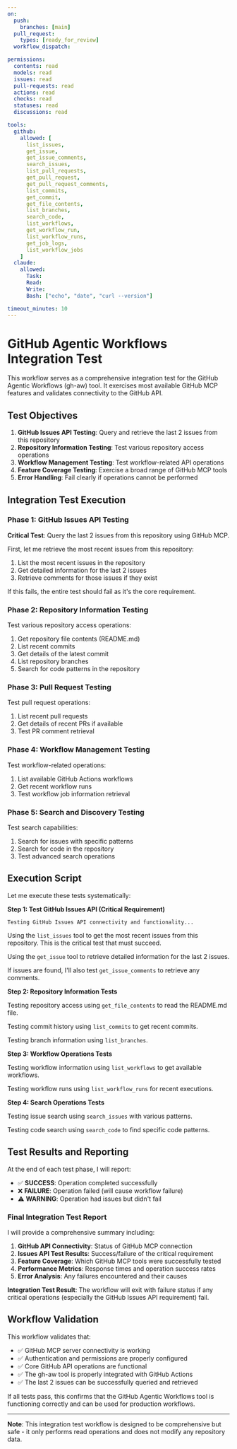 ```yaml
---
on:
  push:
    branches: [main]
  pull_request:
    types: [ready_for_review]
  workflow_dispatch:

permissions:
  contents: read
  models: read
  issues: read
  pull-requests: read
  actions: read
  checks: read
  statuses: read
  discussions: read

tools:
  github:
    allowed: [
      list_issues,
      get_issue,
      get_issue_comments,
      search_issues,
      list_pull_requests,
      get_pull_request,
      get_pull_request_comments,
      list_commits,
      get_commit,
      get_file_contents,
      list_branches,
      search_code,
      list_workflows,
      get_workflow_run,
      list_workflow_runs,
      get_job_logs,
      list_workflow_jobs
    ]
  claude:
    allowed:
      Task:
      Read:
      Write:
      Bash: ["echo", "date", "curl --version"]

timeout_minutes: 10
---
```


# GitHub Agentic Workflows Integration Test

This workflow serves as a comprehensive integration test for the GitHub Agentic Workflows (gh-aw) tool. It exercises most available GitHub MCP features and validates connectivity to the GitHub API.

## Test Objectives

1. **GitHub Issues API Testing**: Query and retrieve the last 2 issues from this repository
2. **Repository Information Testing**: Test various repository access operations
3. **Workflow Management Testing**: Test workflow-related API operations
4. **Feature Coverage Testing**: Exercise a broad range of GitHub MCP tools
5. **Error Handling**: Fail clearly if operations cannot be performed

## Integration Test Execution

### Phase 1: GitHub Issues API Testing

**Critical Test**: Query the last 2 issues from this repository using GitHub MCP.

First, let me retrieve the most recent issues from this repository:

1. List the most recent issues in the repository
2. Get detailed information for the last 2 issues
3. Retrieve comments for those issues if they exist

If this fails, the entire test should fail as it's the core requirement.

### Phase 2: Repository Information Testing

Test various repository access operations:

1. Get repository file contents (README.md)
2. List recent commits
3. Get details of the latest commit
4. List repository branches
5. Search for code patterns in the repository

### Phase 3: Pull Request Testing

Test pull request operations:

1. List recent pull requests
2. Get details of recent PRs if available
3. Test PR comment retrieval

### Phase 4: Workflow Management Testing

Test workflow-related operations:

1. List available GitHub Actions workflows
2. Get recent workflow runs
3. Test workflow job information retrieval

### Phase 5: Search and Discovery Testing

Test search capabilities:

1. Search for issues with specific patterns
2. Search for code in the repository
3. Test advanced search operations

## Execution Script

Let me execute these tests systematically:

**Step 1: Test GitHub Issues API (Critical Requirement)**

```
Testing GitHub Issues API connectivity and functionality...
```

Using the `list_issues` tool to get the most recent issues from this repository. This is the critical test that must succeed.

Using the `get_issue` tool to retrieve detailed information for the last 2 issues.

If issues are found, I'll also test `get_issue_comments` to retrieve any comments.

**Step 2: Repository Information Tests**

Testing repository access using `get_file_contents` to read the README.md file.

Testing commit history using `list_commits` to get recent commits.

Testing branch information using `list_branches`.

**Step 3: Workflow Operations Tests**

Testing workflow information using `list_workflows` to get available workflows.

Testing workflow runs using `list_workflow_runs` for recent executions.

**Step 4: Search Operations Tests**

Testing issue search using `search_issues` with various patterns.

Testing code search using `search_code` to find specific code patterns.

## Test Results and Reporting

At the end of each test phase, I will report:

- ✅ **SUCCESS**: Operation completed successfully
- ❌ **FAILURE**: Operation failed (will cause workflow failure)
- ⚠️ **WARNING**: Operation had issues but didn't fail

### Final Integration Test Report

I will provide a comprehensive summary including:

1. **GitHub API Connectivity**: Status of GitHub MCP connection
2. **Issues API Test Results**: Success/failure of the critical requirement
3. **Feature Coverage**: Which GitHub MCP tools were successfully tested
4. **Performance Metrics**: Response times and operation success rates
5. **Error Analysis**: Any failures encountered and their causes

**Integration Test Result**: The workflow will exit with failure status if any critical operations (especially the GitHub Issues API requirement) fail.

## Workflow Validation

This workflow validates that:

- ✅ GitHub MCP server connectivity is working
- ✅ Authentication and permissions are properly configured
- ✅ Core GitHub API operations are functional
- ✅ The gh-aw tool is properly integrated with GitHub Actions
- ✅ The last 2 issues can be successfully queried and retrieved

If all tests pass, this confirms that the GitHub Agentic Workflows tool is functioning correctly and can be used for production workflows.

---

**Note**: This integration test workflow is designed to be comprehensive but safe - it only performs read operations and does not modify any repository data.